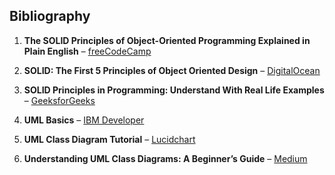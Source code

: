 ## Bibliography

1. **The SOLID Principles of Object-Oriented Programming Explained in Plain English** – [freeCodeCamp](https://www.freecodecamp.org/news/solid-principles-explained-in-plain-english/)

2. **SOLID: The First 5 Principles of Object Oriented Design** – [DigitalOcean](https://www.digitalocean.com/community/conceptual-articles/s-o-l-i-d-the-first-five-principles-of-object-oriented-design)

3. **SOLID Principles in Programming: Understand With Real Life Examples** – [GeeksforGeeks](https://www.geeksforgeeks.org/solid-principle-in-programming-understand-with-real-life-examples/)

4. **UML Basics** – [IBM Developer](https://developer.ibm.com/series/uml-basics/)

5. **UML Class Diagram Tutorial** – [Lucidchart](https://www.lucidchart.com/pages/uml-class-diagram)

6. **Understanding UML Class Diagrams: A Beginner’s Guide** – [Medium](https://medium.com/@baraguantonyy/understanding-uml-class-diagrams-a-beginners-guide-7f829b7c8fce)  

